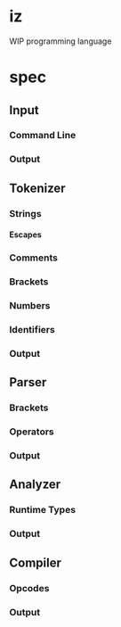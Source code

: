 # iz
WIP programming language

# spec
## Input
### Command Line

### Output

## Tokenizer
### Strings
#### Escapes
### Comments
### Brackets
### Numbers
### Identifiers

### Output

## Parser
### Brackets
### Operators

### Output

## Analyzer
### Runtime Types

### Output

## Compiler
### Opcodes

### Output
